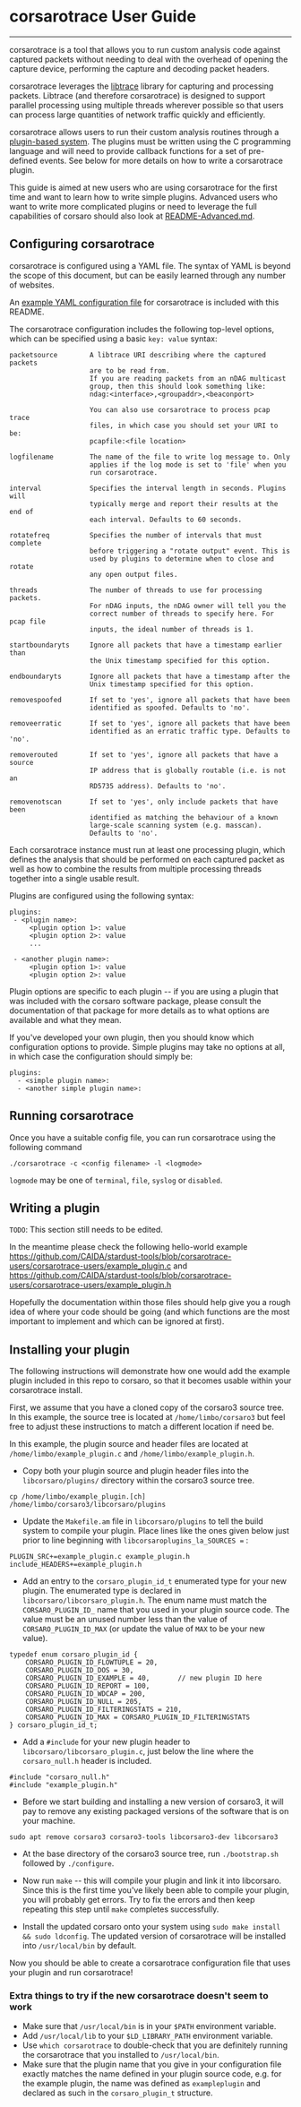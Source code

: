 # corsarotrace User Guide
---

corsarotrace is a tool that allows you to run custom analysis code against
captured packets without needing to deal with the overhead of opening the
capture device, performing the capture and decoding packet headers.

corsarotrace leverages the [libtrace](https://github.com/LibtraceTeam/libtrace)
library for capturing and processing packets. Libtrace (and therefore
corsarotrace) is designed to support parallel processing using multiple threads
wherever possible so that users can process large quantities of network traffic
quickly and efficiently.

corsarotrace allows users to run their custom analysis routines through a
[plugin-based system](https://github.com/CAIDA/corsaro3/tree/master/libcorsaro/plugins). 
The plugins must be written using the C programming
language and will need to provide callback functions for a set of pre-defined
events. See below for more details on how to write a corsarotrace plugin.

This guide is aimed at new users who are using corsarotrace for the first
time and want to learn how to write simple plugins. Advanced users who want
to write more complicated plugins or need to leverage the full capabilities
of corsaro should also look at 
[README-Advanced.md](https://github.com/CAIDA/stardust-tools/blob/corsarotrace-users/corsarotrace-users/README-Advanced.md).

## Configuring corsarotrace

corsarotrace is configured using a YAML file. The syntax of YAML is beyond the
scope of this document, but can be easily learned through any number of
websites.

An [example YAML configuration file](https://github.com/CAIDA/stardust-tools/blob/corsarotrace-users/corsarotrace-users/corsarotrace-example.yaml)
for corsarotrace is included with this README.

The corsarotrace configuration includes the following top-level options,
which can be specified using a basic `key: value` syntax:

    packetsource        A libtrace URI describing where the captured packets
                        are to be read from.
                        If you are reading packets from an nDAG multicast
                        group, then this should look something like:
                        ndag:<interface>,<groupaddr>,<beaconport>

                        You can also use corsarotrace to process pcap trace
                        files, in which case you should set your URI to be:
                        pcapfile:<file location>

    logfilename         The name of the file to write log message to. Only
                        applies if the log mode is set to 'file' when you
                        run corsarotrace.

    interval            Specifies the interval length in seconds. Plugins will
                        typically merge and report their results at the end of
                        each interval. Defaults to 60 seconds.

    rotatefreq          Specifies the number of intervals that must complete
                        before triggering a "rotate output" event. This is
                        used by plugins to determine when to close and rotate
                        any open output files.

    threads             The number of threads to use for processing packets.
                        For nDAG inputs, the nDAG owner will tell you the
                        correct number of threads to specify here. For pcap file
                        inputs, the ideal number of threads is 1.

    startboundaryts     Ignore all packets that have a timestamp earlier than
                        the Unix timestamp specified for this option.

    endboundaryts       Ignore all packets that have a timestamp after the
                        Unix timestamp specified for this option.

    removespoofed       If set to 'yes', ignore all packets that have been
                        identified as spoofed. Defaults to 'no'.

    removeerratic       If set to 'yes', ignore all packets that have been
                        identified as an erratic traffic type. Defaults to 'no'.

    removerouted        If set to 'yes', ignore all packets that have a source
                        IP address that is globally routable (i.e. is not an
                        RD5735 address). Defaults to 'no'.

    removenotscan       If set to 'yes', only include packets that have been
                        identified as matching the behaviour of a known
                        large-scale scanning system (e.g. masscan).
                        Defaults to 'no'.

Each corsarotrace instance must run at least one processing plugin, which
defines the analysis that should be performed on each captured packet as well
as how to combine the results from multiple processing threads together into
a single usable result.

Plugins are configured using the following syntax:

    plugins:
     - <plugin name>:
         <plugin option 1>: value
         <plugin option 2>: value
         ...

     - <another plugin name>:
         <plugin option 1>: value
         <plugin option 2>: value

Plugin options are specific to each plugin -- if you are using a plugin that
was included with the corsaro software package, please consult the
documentation of that package for more details as to what options are available
and what they mean.

If you've developed your own plugin, then you should know which configuration
options to provide. Simple plugins may take no options at all, in which case
the configuration should simply be:

    plugins:
      - <simple plugin name>:
      - <another simple plugin name>:


## Running corsarotrace

Once you have a suitable config file, you can run corsarotrace using the
following command

    ./corsarotrace -c <config filename> -l <logmode>

`logmode` may be one of `terminal`, `file`, `syslog` or `disabled`.



## Writing a plugin

``TODO``: This section still needs to be edited.

In the meantime please check the following hello-world example https://github.com/CAIDA/stardust-tools/blob/corsarotrace-users/corsarotrace-users/example_plugin.c
 and https://github.com/CAIDA/stardust-tools/blob/corsarotrace-users/corsarotrace-users/example_plugin.h

Hopefully the documentation within those files should help give you a rough
idea of where your code should be going (and which functions are the most
important to implement and which can be ignored at first).

## Installing your plugin

The following instructions will demonstrate how one would add the example
plugin included in this repo to corsaro, so that it becomes usable within
your corsarotrace install.

First, we assume that you have a cloned copy of the corsaro3 source tree.
In this example, the source tree is located at `/home/limbo/corsaro3` but
feel free to adjust these instructions to match a different location if need be.

In this example, the plugin source and header files are located at
`/home/limbo/example_plugin.c` and `/home/limbo/example_plugin.h`.


 * Copy both your plugin source and plugin header files into the
   `libcorsaro/plugins/` directory within the corsaro3 source tree.


```cp /home/limbo/example_plugin.[ch] /home/limbo/corsaro3/libcorsaro/plugins```


 * Update the `Makefile.am` file in `libcorsaro/plugins` to tell the build
   system to compile your plugin. Place lines like the ones given below just prior to line beginning with `libcorsaroplugins_la_SOURCES =` :

```
PLUGIN_SRC+=example_plugin.c example_plugin.h
include_HEADERS+=example_plugin.h
```

 * Add an entry to the `corsaro_plugin_id_t` enumerated type for your new
   plugin. The enumerated type is declared in `libcorsaro/libcorsaro_plugin.h`.
   The enum name must match the `CORSARO_PLUGIN_ID_` name that you
   used in your plugin source code. The value must be an unused number less
   than the value of `CORSARO_PLUGIN_ID_MAX` (or update the value of `MAX`
   to be your new value).

```
typedef enum corsaro_plugin_id {
    CORSARO_PLUGIN_ID_FLOWTUPLE = 20,
    CORSARO_PLUGIN_ID_DOS = 30,
    CORSARO_PLUGIN_ID_EXAMPLE = 40,       // new plugin ID here
    CORSARO_PLUGIN_ID_REPORT = 100,
    CORSARO_PLUGIN_ID_WDCAP = 200,
    CORSARO_PLUGIN_ID_NULL = 205,
    CORSARO_PLUGIN_ID_FILTERINGSTATS = 210,
    CORSARO_PLUGIN_ID_MAX = CORSARO_PLUGIN_ID_FILTERINGSTATS
} corsaro_plugin_id_t;
```

 * Add a `#include` for your new plugin header to
   `libcorsaro/libcorsaro_plugin.c`, just below the line where the
   `corsaro_null.h` header is included.

```
#include "corsaro_null.h"
#include "example_plugin.h"
```

 * Before we start building and installing a new version of corsaro3, it
   will pay to remove any existing packaged versions of the software that
   is on your machine.

```sudo apt remove corsaro3 corsaro3-tools libcorsaro3-dev libcorsaro3```

 * At the base directory of the corsaro3 source tree, run `./bootstrap.sh`
   followed by `./configure`.

 * Now run `make` -- this will compile your plugin and link it into libcorsaro.
   Since this is the first time you've likely been able to compile your
   plugin, you will probably get errors. Try to fix the errors and then keep
   repeating this step until `make` completes successfully.

 * Install the updated corsaro onto your system using
   `sudo make install && sudo ldconfig`.
   The updated version of corsarotrace will be installed into
   `/usr/local/bin` by default.

Now you should be able to create a corsarotrace configuration file that uses
your plugin and run corsarotrace!

### Extra things to try if the new corsarotrace doesn't seem to work

 * Make sure that `/usr/local/bin` is in your `$PATH` environment variable.
 * Add `/usr/local/lib` to your `$LD_LIBRARY_PATH` environment variable.
 * Use `which corsarotrace` to double-check that you are definitely running
   the corsarotrace that you installed to `/usr/local/bin`.
 * Make sure that the plugin name that you give in your configuration file
   exactly matches the name defined in your plugin source code, e.g. for the
   example plugin, the name was defined as `exampleplugin` and declared as
   such in the `corsaro_plugin_t` structure.
